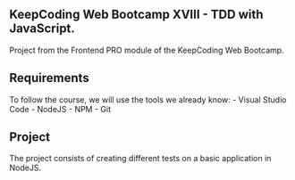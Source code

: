 ## KeepCoding Web Bootcamp XVIII - TDD with JavaScript.

Project from the Frontend PRO module of the KeepCoding Web Bootcamp.

## Requirements

To follow the course, we will use the tools we already know: - Visual Studio Code - NodeJS - NPM - Git

## Project

The project consists of creating different tests on a basic application in NodeJS.

